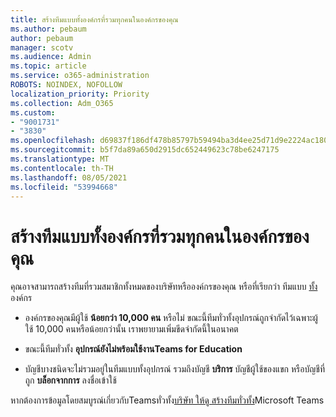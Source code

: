 ```yaml
---
title: สร้างทีมแบบทั้งองค์กรที่รวมทุกคนในองค์กรของคุณ
ms.author: pebaum
author: pebaum
manager: scotv
ms.audience: Admin
ms.topic: article
ms.service: o365-administration
ROBOTS: NOINDEX, NOFOLLOW
localization_priority: Priority
ms.collection: Adm_O365
ms.custom:
- "9001731"
- "3830"
ms.openlocfilehash: d69837f186df478b85797b59494ba3d4ee25d71d9e2224ac1803fc835da33fd9
ms.sourcegitcommit: b5f7da89a650d2915dc652449623c78be6247175
ms.translationtype: MT
ms.contentlocale: th-TH
ms.lasthandoff: 08/05/2021
ms.locfileid: "53994668"
---
```

# <a name="create-an-org-wide-team-that-includes-everyone-in-your-organization"></a>สร้างทีมแบบทั้งองค์กรที่รวมทุกคนในองค์กรของคุณ

คุณอาจสามารถสร้างทีมที่รวมสมาชิกทั้งหมดของบริษัทหรือองค์กรของคุณ หรือที่เรียกว่า ทีมแบบ [ทั้ง](https://docs.microsoft.com/microsoftteams/create-an-org-wide-team)องค์กร

- องค์กรของคุณมีผู้ใช้ **น้อยกว่า 10,000 คน** หรือไม่ ขณะนี้ทีมทั่วทั้งอุปกรณ์ถูกจํากัดไว้เฉพาะผู้ใช้ 10,000 คนหรือน้อยกว่านั้น เราพยายามเพิ่มขีดจํากัดนี้ในอนาคต

- ขณะนี้ทีมทั่วทั้ง **อุปกรณ์ยังไม่พร้อมใช้งานTeams for Education** 

- บัญชีบางชนิดจะไม่รวมอยู่ในทีมแบบทั้งอุปกรณ์ รวมถึงบัญชี **บริการ** บัญชีผู้ใช้ของแขก หรือบัญชีที่ถูก **บล็อกจากการ** ลงชื่อเข้าใช้

หากต้องการข้อมูลโดยสมบูรณ์เกี่ยวกับTeamsทั่วทั้ง[บริษัท ให้ดู สร้างทีมทั่วทั้ง](https://docs.microsoft.com/microsoftteams/create-an-org-wide-team)Microsoft Teams 
